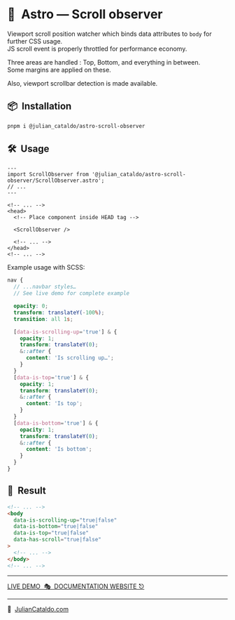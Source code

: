 # 🚀  Astro — Scroll observer

Viewport scroll position watcher which binds data attributes to `body` for further CSS usage.  
JS scroll event is properly throttled for performance economy.

Three areas are handled : Top, Bottom, and everything in between.  
Some margins are applied on these.

Also, viewport scrollbar detection is made available.

<!-- ## Demo

https://user-images.githubusercontent.com/603498/174468167-4f3cdbe3-ec90-49f6-8c51-d6028605c7d6.mp4 -->

## 📦  Installation

```sh
pnpm i @julian_cataldo/astro-scroll-observer
```

## 🛠  Usage

```astro
---
import ScrollObserver from '@julian_cataldo/astro-scroll-observer/ScrollObserver.astro';
// ...
---
```

```astro
<!-- ... -->
<head>
  <!-- Place component inside HEAD tag -->

  <ScrollObserver />

  <!-- ... -->
</head>
<!-- ... -->
```

Example usage with SCSS:

```scss
nav {
  // ...navbar styles…
  // See live demo for complete example

  opacity: 0;
  transform: translateY(-100%);
  transition: all 1s;

  [data-is-scrolling-up='true'] & {
    opacity: 1;
    transform: translateY(0);
    &::after {
      content: 'Is scrolling up…';
    }
  }
  [data-is-top='true'] & {
    opacity: 1;
    transform: translateY(0);
    &::after {
      content: 'Is top';
    }
  }
  [data-is-bottom='true'] & {
    opacity: 1;
    transform: translateY(0);
    &::after {
      content: 'Is bottom';
    }
  }
}
```

## 🎉  Result

```html
<!-- ... -->
<body
  data-is-scrolling-up="true|false"
  data-is-bottom="true|false"
  data-is-top="true|false"
  data-has-scroll="true|false"
>
  <!-- ... -->
</body>
<!-- ... -->
```

<div class="git-footer">

---

[LIVE DEMO  🎭  DOCUMENTATION WEBSITE ⎋](https://code.juliancataldo.com/)

---

🔗  [JulianCataldo.com](https://www.juliancataldo.com/)

</div>
